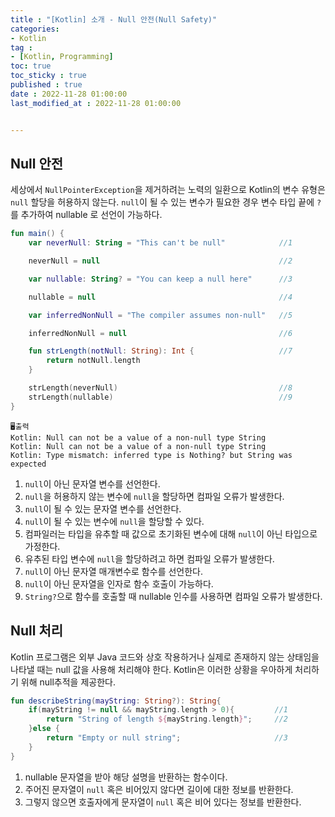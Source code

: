 ```yaml
---
title : "[Kotlin] 소개 - Null 안전(Null Safety)"
categories:
- Kotlin
tag :
- [Kotlin, Programming]
toc: true
toc_sticky : true
published : true
date : 2022-11-28 01:00:00
last_modified_at : 2022-11-28 01:00:00


---
```


## Null 안전

세상에서 `NullPointerException`을 제거하려는 노력의 일환으로 Kotlin의 변수 유형은 `null` 할당을 허용하지 않는다. `null`이 될 수 있는 변수가 필요한 경우 변수 타입 끝에 `?`를 추가하여 nullable 로 선언이 가능하다. 

```kotlin
fun main() {
    var neverNull: String = "This can't be null"            //1

    neverNull = null                                        //2

    var nullable: String? = "You can keep a null here"      //3

    nullable = null                                         //4

    var inferredNonNull = "The compiler assumes non-null"   //5

    inferredNonNull = null                                  //6

    fun strLength(notNull: String): Int {                   //7
        return notNull.length
    }

    strLength(neverNull)                                    //8
    strLength(nullable)                                     //9
}
```

```
🖥️출력
Kotlin: Null can not be a value of a non-null type String
Kotlin: Null can not be a value of a non-null type String
Kotlin: Type mismatch: inferred type is Nothing? but String was expected
```

1. `null`이 아닌 문자열 변수를 선언한다.
2. `null`을 허용하지 않는 변수에 `null`을 할당하면 컴파일 오류가 발생한다.
3. `null`이 될 수 있는 문자열 변수를 선언한다.
4. `null`이 될 수 있는 변수에 `null`을 할당할 수 있다.
5. 컴파일러는 타입을 유추할 때 값으로 초기화된 변수에 대해 `null`이 아닌 타입으로 가정한다.
6. 유추된 타입 변수에 `null`을 할당하려고 하면 컴파일 오류가 발생한다.
7. `null`이 아닌 문자열 매개변수로 함수를 선언한다.
8. `null`이 아닌 문자열을 인자로 함수 호출이 가능하다.
9. `String?`으로 함수를 호출할 때 nullable 인수를 사용하면 컴파일 오류가 발생한다.



## Null 처리

Kotlin 프로그램은 외부 Java 코드와 상호 작용하거나 실제로 존재하지 않는 상태임을 나타낼 때는 null 값을 사용해 처리해야 한다. Kotlin은 이러한 상황을 우아하게 처리하기 위해 null추적을 제공한다.

```kotlin
fun describeString(mayString: String?): String{
    if(mayString != null && mayString.length > 0){         //1
        return "String of length ${mayString.length}";     //2
    }else {
        return "Empty or null string";                     //3
    }
}
```

1. nullable 문자열을 받아 해당 설명을 반환하는 함수이다.
2. 주어진 문자열이 `null` 혹은 비어있지 않다면 길이에 대한 정보를 반환한다.
3. 그렇지 않으면 호출자에게 문자열이 `null` 혹은 비어 있다는 정보를 반환한다.
